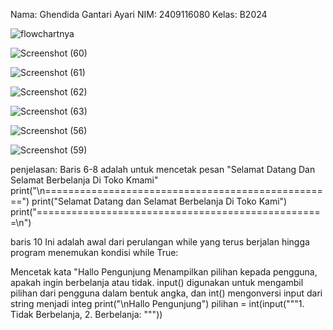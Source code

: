 Nama: Ghendida Gantari Ayari
NIM: 2409116080
Kelas: B2024


![flowchartnya](https://github.com/user-attachments/assets/6a07ea6c-fe7f-4d84-9318-70fa5fca1f71)


![Screenshot (60)](https://github.com/user-attachments/assets/c528f743-bc7d-4b07-b9e1-b8afb996d805)


![Screenshot (61)](https://github.com/user-attachments/assets/bc554fe6-a08c-4517-b8fa-24584af22110)


![Screenshot (62)](https://github.com/user-attachments/assets/d1b41f8a-83db-494c-a408-b8c701007f4e)


![Screenshot (63)](https://github.com/user-attachments/assets/959fc30f-caeb-41ff-86d8-64827a426112)


![Screenshot (56)](https://github.com/user-attachments/assets/aa6f245b-3683-4d86-bea4-402492920952)


![Screenshot (59)](https://github.com/user-attachments/assets/3dc5014c-f3f9-461b-afd8-811a4031e31f)



penjelasan:
Baris 6-8 adalah untuk mencetak pesan "Selamat Datang Dan Selamat Berbelanja Di Toko Kmami"
print("\n==================================================")
print("Selamat Datang dan Selamat Berbelanja Di Toko Kami")
print("==================================================\n")


baris 10
Ini adalah awal dari perulangan while yang terus berjalan hingga program menemukan kondisi
while True:

Mencetak kata "Hallo Pengunjung Menampilkan pilihan kepada pengguna, apakah ingin berbelanja atau tidak. input()
digunakan untuk mengambil pilihan dari pengguna dalam bentuk angka, dan int() mengonversi input dari string menjadi integ
print("\nHallo Pengunjung")
    pilihan = int(input("""1. Tidak Berbelanja,
2. Berbelanja: """))

